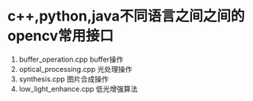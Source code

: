 # c++,python,java不同语言之间之间的opencv常用接口
1. buffer_operation.cpp buffer操作  
2. optical_processing.cpp 光处理操作  
3. synthesis.cpp 图片合成操作  
4. low_light_enhance.cpp 低光增强算法